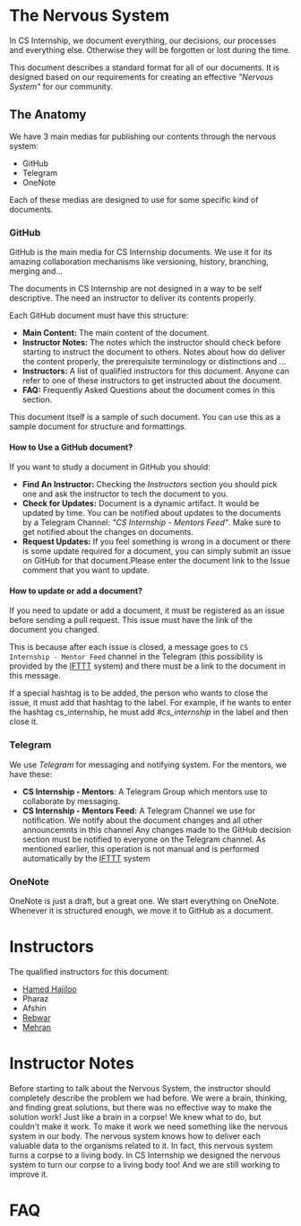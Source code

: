 # The Nervous System

In CS Internship, we document everything, our decisions, our processes and everything else. Otherwise they will be forgotten or lost during the time.

This document describes a standard format for all of our documents. It is designed based on our requirements for creating an effective *"Nervous System"* for our community.

## The Anatomy
We have 3 main medias for publishing our contents through the nervous system:
 - GitHub
 - Telegram
 - OneNote

Each of these medias are designed to use for some specific kind of documents.
### GitHub
GitHub is the main media for CS Internship documents. We use it for its amazing collaboration mechanisms like versioning, history, branching, merging and...

The documents in CS Internship are not designed in a way to be self descriptive. The need an instructor to deliver its contents properly. 

Each GitHub document must have this structure:
 - **Main Content:** The main content of the document.
 - **Instructor Notes:** The notes which the instructor should check before starting to instruct the document to others. Notes about how do deliver the content properly, the prerequisite terminology or distinctions and ...
 - **Instructors:** A list of qualified instructors for this document. Anyone can refer to one of these instructors to get instructed about the document.
 - **FAQ:** Frequently Asked Questions about the document comes in this section.

This document itself is a sample of such document. You can use this as a sample document for structure and formattings.

#### How to Use a GitHub document?
If you want to study a document in GitHub you should:
 - **Find An Instructor:** Checking the *Instructors* section you should pick one and ask the instructor to tech the document to you.
 - **Check for Updates:** Document is a dynamic artifact. It would be updated by time. You can be notified about updates to the documents by a Telegram Channel: *"CS Internship - Mentors Feed"*. Make sure to get notified about the changes on documents.
 - **Request Updates:** If you feel something is wrong in a document or there is some update required for a document, you can simply submit an issue on GitHub for that document.Please enter the document link to the Issue comment that you want to update.

#### How to update or add a document?
If you need to update or add a document, it must be registered as an issue before sending a pull request.
This issue must have the link of the document you changed.

This is because after each issue is closed, a message goes to `CS Internship - Mentor Feed` channel in the Telegram (this possibility is provided by the [IFTTT](https://ifttt.com/) system) and there must be a link to the document in this message.

If a special hashtag is to be added, the person who wants to close the issue, it must add that hashtag to the label. For example, if he wants to enter the hashtag cs_internship, he must add *#cs_internship* in the label and then close it.


### Telegram 
We use *Telegram* for messaging and notifying system. For the mentors, we have these:
 - **CS Internship - Mentors**: A Telegram Group which mentors use to collaborate by messaging.
 - **CS Internship - Mentors Feed:** A Telegram Channel we use for notification. We notify about the document changes and all other announcemnts in this channel
    Any changes made to the GitHub decision section must be notified to everyone on the Telegram channel.
    As mentioned earlier, this operation is not manual and is performed automatically by the [IFTTT](https://ifttt.com/)  system

### OneNote
OneNote is just a draft, but a great one. We start everything on OneNote. Whenever it is structured enough, we move it to GitHub as a document.

# Instructors
The qualified instructors for this document:
 - [Hamed Hajiloo](https://github.com/hamedhajiloo)
 - Pharaz
 - Afshin
 - [Rebwar](https://github.com/rebwar)
 - [Mehran](https://mehrandvd.me)

# Instructor Notes
Before starting to talk about the Nervous System, the instructor should completely describe the problem we had before. We were a brain, thinking, and finding great solutions, but there was no effective way to make the solution work! Just like a brain in a corpse! We knew what to do, but couldn't make it work. To make it work we need something like the nervous system in our body. The nervous system knows how to deliver each valuable data to the organisms related to it. In fact, this nervous system turns a corpse to a living body. In CS Internship we designed the nervous system to turn our corpse to a living body too! And we are still working to improve it.

# FAQ





